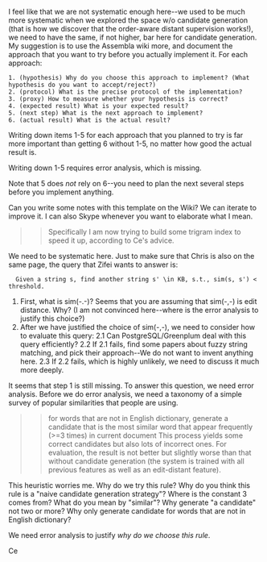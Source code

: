 I feel like that we are not systematic enough here--we used to be much
more systematic when we explored the space w/o candidate generation
(that is how we discover that the order-aware distant supervision
works!), we need to have the same, if not higher, bar here for
candidate generation. My suggestion is to use the Assembla wiki more,
and document the approach that  you want to try before you actually
implement it. For each approach:

    1. (hypothesis) Why do you choose this approach to implement? (What hypothesis do you want to accept/reject?)
    2. (protocol) What is the precise protocol of the implementation?
    3. (proxy) How to measure whether your hypothesis is correct?
    4. (expected result) What is your expected result?
    5. (next step) What is the next approach to implement?
    6. (actual result) What is the actual result?

Writing down items 1-5 for each approach that you planned to try is
far more important than getting 6 without 1-5, no matter how good the
actual result is.

Writing down 1-5 requires error analysis, which is missing. 

Note that 5 does *not* rely on 6--you need to plan the next several
steps before you implement anything.

Can you write some notes with this template on the Wiki? We can
iterate to improve it. I can also Skype whenever you want to elaborate
what I mean.

>> Specifically I am now trying to build some trigram index to speed it up, according to Ce's advice.

We need to be systematic here. Just to make sure that Chris is also on
the same page, the query that Zifei wants to answer is:

      Given a string s, find another string s' \in KB, s.t., sim(s, s') < threshold.

   1. First, what is sim(-.-)? Seems that you are assuming that sim(-,-) is edit distance. Why? (I am not convinced here--where is the error analysis to justify this choice?)
   2. After we have justified the choice of sim(-,-), we need to consider how to evaluate this query:
       2.1 Can PostgreSQL/Greenplum deal with this query efficiently? 
       2.2 If 2.1 fails, find some papers about fuzzy string matching, and pick their approach--We do not want to invent anything here.
       2.3 If 2.2 fails, which is highly unlikely, we need to discuss it much more deeply.

It seems that step 1 is still missing. To answer this question, we
need error analysis. Before we do error  analysis, we need a taxonomy
of a simple survey of popular similarities that people are using.

>> for words that are not in English dictionary, generate a candidate that is the most similar word that appear frequently (>=3 times) in current document
>> This process yields some correct candidates but also lots of incorrect ones. For evaluation, the result is not better but slightly worse than that without candidate generation (the system is trained with all previous features as well as an edit-distant feature).

This heuristic worries me. Why do we try this rule? Why do you think
this rule is a "naive candidate  generation strategy"? Where is the
constant 3 comes from? What do you mean by "similar"? Why generate "a
candidate" not two or more? Why only generate candidate for words that
are not in English  dictionary?

We need error analysis to justify *why do we choose this rule*.


Ce